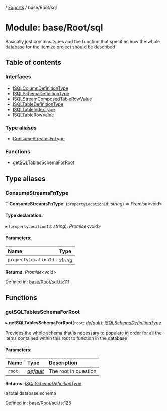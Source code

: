 [](../README.md) / [Exports](../modules.md) / base/Root/sql

# Module: base/Root/sql

Basically just contains types and the function that specifies how the whole
database for the itemize project should be described

## Table of contents

### Interfaces

- [ISQLColumnDefinitionType](../interfaces/base_root_sql.isqlcolumndefinitiontype.md)
- [ISQLSchemaDefinitionType](../interfaces/base_root_sql.isqlschemadefinitiontype.md)
- [ISQLStreamComposedTableRowValue](../interfaces/base_root_sql.isqlstreamcomposedtablerowvalue.md)
- [ISQLTableDefinitionType](../interfaces/base_root_sql.isqltabledefinitiontype.md)
- [ISQLTableIndexType](../interfaces/base_root_sql.isqltableindextype.md)
- [ISQLTableRowValue](../interfaces/base_root_sql.isqltablerowvalue.md)

### Type aliases

- [ConsumeStreamsFnType](base_root_sql.md#consumestreamsfntype)

### Functions

- [getSQLTablesSchemaForRoot](base_root_sql.md#getsqltablesschemaforroot)

## Type aliases

### ConsumeStreamsFnType

Ƭ **ConsumeStreamsFnType**: (`propertyLocationId`: *string*) => *Promise*<void\>

#### Type declaration:

▸ (`propertyLocationId`: *string*): *Promise*<void\>

#### Parameters:

Name | Type |
:------ | :------ |
`propertyLocationId` | *string* |

**Returns:** *Promise*<void\>

Defined in: [base/Root/sql.ts:111](https://github.com/onzag/itemize/blob/3efa2a4a/base/Root/sql.ts#L111)

## Functions

### getSQLTablesSchemaForRoot

▸ **getSQLTablesSchemaForRoot**(`root`: [*default*](../classes/base_root.default.md)): [*ISQLSchemaDefinitionType*](../interfaces/base_root_sql.isqlschemadefinitiontype.md)

Provides the whole schema that is necessary to populate
in order for all the items contained within this root
to function in the database

#### Parameters:

Name | Type | Description |
:------ | :------ | :------ |
`root` | [*default*](../classes/base_root.default.md) | The root in question   |

**Returns:** [*ISQLSchemaDefinitionType*](../interfaces/base_root_sql.isqlschemadefinitiontype.md)

a total database schema

Defined in: [base/Root/sql.ts:128](https://github.com/onzag/itemize/blob/3efa2a4a/base/Root/sql.ts#L128)
